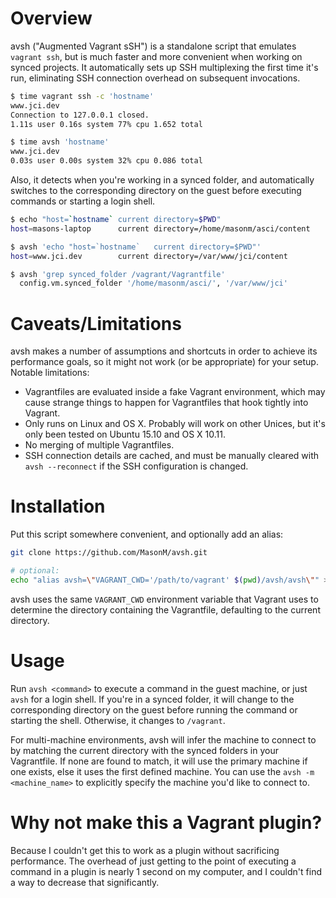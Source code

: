 # Overview

avsh ("Augmented Vagrant sSH") is a standalone script that emulates `vagrant
ssh`, but is much faster and more convenient when working on synced projects. It
automatically sets up SSH multiplexing the first time it's run, eliminating SSH
connection overhead on subsequent invocations.

```sh
$ time vagrant ssh -c 'hostname'
www.jci.dev
Connection to 127.0.0.1 closed.
1.11s user 0.16s system 77% cpu 1.652 total

$ time avsh 'hostname'
www.jci.dev
0.03s user 0.00s system 32% cpu 0.086 total
```

Also, it detects when you're working in a synced folder, and automatically
switches to the corresponding directory on the guest before executing commands
or starting a login shell.

```sh
$ echo "host=`hostname`	current directory=$PWD"
host=masons-laptop      current directory=/home/masonm/asci/content

$ avsh 'echo "host=`hostname`	current directory=$PWD"'
host=www.jci.dev        current directory=/var/www/jci/content

$ avsh 'grep synced_folder /vagrant/Vagrantfile'
  config.vm.synced_folder '/home/masonm/asci/', '/var/www/jci'
```

# Caveats/Limitations

avsh makes a number of assumptions and shortcuts in order to achieve its
performance goals, so it might not work (or be appropriate) for your setup.
Notable limitations:

* Vagrantfiles are evaluated inside a fake Vagrant environment, which may cause
  strange things to happen for Vagrantfiles that hook tightly into Vagrant.
* Only runs on Linux and OS X. Probably will work on other Unices, but it's only
  been tested on Ubuntu 15.10 and OS X 10.11.
* No merging of multiple Vagrantfiles.
* SSH connection details are cached, and must be manually cleared with
  `avsh --reconnect` if the SSH configuration is changed.

# Installation

Put this script somewhere convenient, and optionally add an alias:
```sh
git clone https://github.com/MasonM/avsh.git

# optional:
echo "alias avsh=\"VAGRANT_CWD='/path/to/vagrant' $(pwd)/avsh/avsh\"" >> ~/.bashrc
```
avsh uses the same `VAGRANT_CWD` environment variable that Vagrant uses to
determine the directory containing the Vagrantfile, defaulting to the current
directory.

# Usage

Run `avsh <command>` to execute a command in the guest machine, or just `avsh`
for a login shell. If you're in a synced folder, it will change to the
corresponding directory on the guest before running the command or starting the
shell. Otherwise, it changes to `/vagrant`.

For multi-machine environments, avsh will infer the machine to connect to by
matching the current directory with the synced folders in your Vagrantfile. If
none are found to match, it will use the primary machine if one exists, else it
uses the first defined machine. You can use the `avsh -m <machine_name>` to
explicitly specify the machine you'd like to connect to.

# Why not make this a Vagrant plugin?

Because I couldn't get this to work as a plugin without sacrificing performance.
The overhead of just getting to the point of executing a command in a plugin is
nearly 1 second on my computer, and I couldn't find a way to decrease that
significantly.
